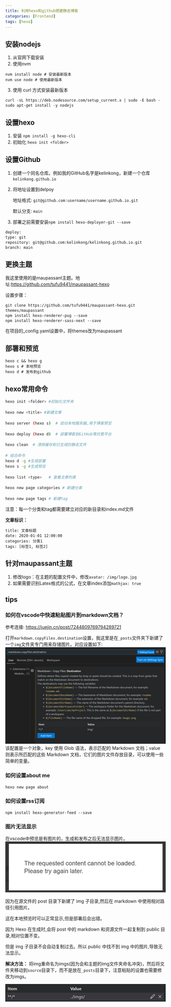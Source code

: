 ```yaml
---
title: 利用hexo和github搭建静态博客
categories: [Frontend]
tags: [hexo]
---
```


## 安装nodejs
1. 从官网下载安装
2. 使用nvm
```
nvm install node # 安装最新版本
nvm use node # 使用最新版本
```
3.  使用 curl 方式安装最新版本
```
curl -sL https://deb.nodesource.com/setup_current.x | sudo -E bash -
sudo apt-get install -y nodejs
```
## 设置hexo
1. 安装
`npm install -g hexo-cli`
2. 初始化
`hexo init <folder>`

## 设置Github
1. 创建一个同名仓库。例如我的GitHub名字是kelinkong，新建一个仓库`kelinkong.github.io`
2. 将地址设置到delpoy

    地址格式: `git@github.com:username/username.github.io.git`

    默认分支: `main`
3. 部署之前需要安装`npm install hexo-deployer-git --save`
```
deploy:
type: git
repository: git@github.com:kelinkong/kelinkong.github.io.git
branch: main
```
## 更换主题
我这里使用的是maupassant主题。地址:https://github.com/tufu9441/maupassant-hexo

设置步骤：

```
git clone https://github.com/tufu9441/maupassant-hexo.git themes/maupassant
npm install hexo-renderer-pug --save
npm install hexo-renderer-sass-next --save
```

在项目的_config.yaml设置中，将themes改为maupassant


## 部署和预览

```
hexo c && hexo g
hexo s # 本地预览
hexo d # 发布到github
```

## hexo常用命令
```bash
hexo init <folder> #初始化文件夹

hexo new <title> #新建文章

hexo server (hexo s)  # 启动本地服务器,用于博客预览

hexo deploy (hexo d)  # 部署博客到GitHub等托管平台

hexo clean  # 清除缓存和已生成的静态文件

# 组合命令
hexo d -g #生成部署
hexo s -g #生成预览

hexo list <type>   # 查看文章列表

hexo new page categories # 新建分类

hexo new page tags # 新建tag
```
注意：每一个分类和tag都需要建立对应的新目录和index.md文件

**文章标识：**

```
title: 文章标题
date: 2020-01-01 12:00:00  
categories: 分类1  
tags: [标签1, 标签2]
```

## 针对maupassant主题

1. 修改logo：在主题的配置文件中，修改`avatar: /img/logo.jpg`
2. 如果需要识别Latex格式的公式，在文章index添加`mathjax: true  `

## tips

### 如何在vscode中快速粘贴图片到markdown文档？

参考连接: https://juejin.cn/post/7244809769794289721

打开`markdown.copyFiles.destination`设置，我这里是在`_posts`文件夹下新建了一个`img`文件夹专门用来存储图片。对应设置如下:
![](../imgs/image.png)
该配置是一个对象，key 使用 Glob 语法，表示匹配的 Markdown 文档；value 则表示所匹配的这些 Markdown 文档，它们的图片文件存放目录，可以使用一些简单的变量。

### 如何设置about me
`hexo new page about`

### 如何设置rss订阅

`npm install hexo-generator-feed --save`

### 图片无法显示
在vscode中预览是有图片的，生成和发布之后无法显示图片。
![](../imgs/image-4.png)

因为在源文件的 post 目录下新建了 img 子目录,然后在 markdown 中使用相对路径引用图片。

这在本地预览时可以正常显示,但是部署后会出错。

因为 Hexo 在生成时,会将 post 中的 markdown 和资源文件一起复制到 public 目录,相对位置不变。

但是 img 子目录不会自动复制过去。所以 public 中找不到 img 中的图片,导致无法显示。

**解决方法：** 将img重命名为imgs(因为会和主题的img文件夹命名冲突)，然后将文件夹移动到`source`目录下，而不是放在`_posts`目录下，注意粘贴的设置也需要修改为imgs。

![](../imgs/image-6.png)